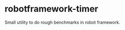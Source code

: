robotframework-timer
====================

Small utility to do rough benchmarks in robot framework.
